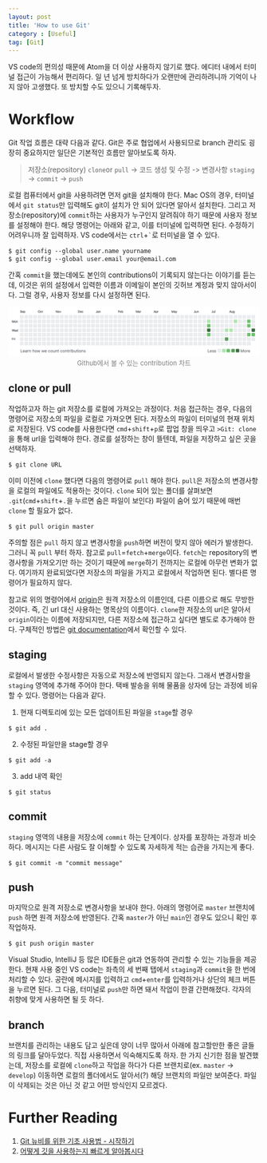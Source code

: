 ```yaml
---
layout: post
title: 'How to use Git'
category : [Useful]
tag: [Git]
---
```


VS code의 편의성 때문에 Atom을 더 이상 사용하지 않기로 했다. 에디터 내에서 터미널 접근이 가능해서 편리하다. 일 년 넘게 방치하다가 오랜만에 관리하려니까 기억이 나지 않아 고생했다. 또 방치할 수도 있으니 기록해두자.


# Workflow
Git 작업 흐름은 대략 다음과 같다. Git은 주로 협업에서 사용되므로 branch 관리도 굉장히 중요하지만 일단은 기본적인 흐름만 알아보도록 하자.

> 저장소(repository) `clone`or `pull` -> 코드 생성 및 수정 -> 변경사항 `staging` -> `commit` -> `push`

로컬 컴퓨터에서 git을 사용하려면 먼저 git을 설치해야 한다. Mac OS의 경우, 터미널에서 `git status`만 입력해도 git이 설치가 안 되어 있다면 알아서 설치한다. 그리고 저장소(repository)에 `commit`하는 사용자가 누구인지 알려줘야 하기 때문에 사용자 정보를 설정해야 한다. 해당 명령어는 아래와 같고, 이를 터미널에 입력하면 된다. 수정하기 어려우니까 잘 입력하자. VS code에서는 `ctrl`+``` ` ```로 터미널을 열 수 있다.

```
$ git config --global user.name yourname
$ git config --global user.email your@email.com
```

간혹 `commit`을 했는데에도 본인의 contributions이 기록되지 않는다는 이야기를 듣는데, 이것은 위의 설정에서 입력한 이름과 이메일이 본인의 깃허브 계정과 맞지 않아서이다. 그럴 경우, 사용자 정보를 다시 설정하면 된다.

<p align="center">
  <img width="600" src="/public/img/contributions.png">
  <font size="2" color="#808080"> Github에서 볼 수 있는 contribution 차트 </font>
</p>


## clone or pull
작업하고자 하는 git 저장소를 로컬에 가져오는 과정이다. 처음 접근하는 경우, 다음의 명령어로 저장소의 파일을 로컬로 가져오면 된다. 저장소의 파일이 터미널의 현재 위치로 저장된다. VS code를 사용한다면 `cmd`+`shift`+`p`로 팝업 창을 띄우고 `>Git: clone`을 통해 url을 입력해야 한다. 경로를 설정하는 창이 뜰텐데, 파일을 저장하고 싶은 곳을 선택하자.

```
$ git clone URL
```

이미 이전에 `clone` 했다면 다음의 명령어로 `pull` 해야 한다. `pull`은 저장소의 변경사항을 로컬의 파일에도 적용하는 것이다. `clone` 되어 있는 폴더를 살펴보면 `.git`(`cmd`+`shift`+`.`을 누르면 숨은 파일이 보인다) 파일이 숨어 있기 때문에 매번 `clone` 할 필요가 없다.

```
$ git pull origin master
```

주의할 점은 `pull` 하지 않고 변경사항을 `push`하면 버전이 맞지 않아 에러가 발생한다. 그러니 꼭 `pull` 부터 하자. 참고로 `pull`=`fetch`+`merge`이다. `fetch`는 repository의 변경사항을 가져오기만 하는 것이기 때문에 `merge`하기 전까지는 로컬에 아무런 변화가 없다. 여기까지 완료되었다면 저장소의 파일을 가지고 로컬에서 작업하면 된다. 별다른 명령어가 필요하지 않다.

 참고로 위의 명령어에서 [origin](https://stackoverflow.com/questions/9529497/what-is-origin-in-git)은 원격 저장소의 이름인데, 다른 이름으로 해도 무방한 것이다. 즉, 긴 url 대신 사용하는 명목상의 이름이다. `clone`한 저장소의 url은 알아서 `origin`이라는 이름에 저장되지만, 다른 저장소에 접근하고 싶다면 별도로 추가해야 한다. 구체적인 방법은 [git documentation](https://git-scm.com/book/ko/v2/Git의-기초-리모트-저장소)에서 확인할 수 있다.



## staging
로컬에서 발생한 수정사항은 자동으로 저장소에 반영되지 않는다. 그래서 변경사항을 `staging` 영역에 추가해 주어야 한다. 택배 발송을 위해 물품을 상자에 담는 과정에 비유할 수 있다. 명령어는 다음과 같다.

1. 현재 디렉토리에 있는 모든 업데이트된 파일을 `stage`할 경우
```
$ git add .
```

2. 수정된 파일만을 stage할 경우
```
$ git add -a
```

3. add 내역 확인
```
$ git status
```


## commit
`staging` 영역의 내용을 저장소에 `commit` 하는 단계이다. 상자를 포장하는 과정과 비슷하다. 메시지는 다른 사람도 잘 이해할 수 있도록 자세하게 적는 습관을 가지는게 좋다.

```
$ git commit -m "commit message"
```


## push
마지막으로 원격 저장소로 변경사항을 보내야 한다. 아래의 명령어로 `master` 브랜치에 `push` 하면 원격 저장소에 반영된다. 간혹 `master`가 아닌 `main`인 경우도 있으니 확인 후 작업하자.

```
$ git push origin master
```

Visual Studio, IntelliJ 등 많은 IDE들은 git과 연동하여 관리할 수 있는 기능들을 제공한다. 현재 사용 중인 VS code는 좌측의 세 번째 탭에서 `staging`과 `commit`을 한 번에 처리할 수 있다. 공란에 메시지를 입력하고 `cmd`+`enter`를 입력하거나 상단의 체크 버튼을 누르면 된다. 그 다음, 터미널로 `push`만 하면 돼서 작업이 한결 간편해졌다. 각자의 취향에 맞게 사용하면 될 듯 하다.


## branch
브랜치를 관리하는 내용도 담고 싶은데 양이 너무 많아서 아래에 참고할만한 좋은 글들의 링크를 달아두었다. 직접 사용하면서 익숙해지도록 하자. 한 가지 신기한 점을 발견했는데, 저장소를 로컬에 `clone`하고 작업을 하다가 다른 브랜치로(ex. `master` -> `develop`) 이동하면 로컬의 폴더에서도 알아서(?) 해당 브랜치의 파일만 보여준다. 파일이 삭제되는 것은 아닌 것 같고 어떤 방식인지 모르겠다.


# Further Reading

1. [Git 뉴비를 위한 기초 사용법 - 시작하기](https://evan-moon.github.io/2019/07/25/git-tutorial/)
2. [어떻게 깃을 사용하는지 빠르게 알아봅시다](https://github.com/KennethanCeyer/tutorial-git)